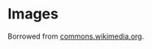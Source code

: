 # Images

Borrowed from [commons.wikimedia.org](https://commons.wikimedia.org/wiki/File:Checking_timestamp.svg).
